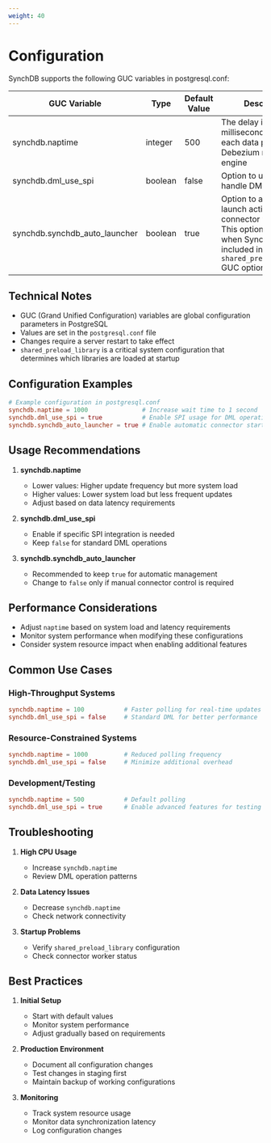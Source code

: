 ```yaml
---
weight: 40
---
```

# Configuration

SynchDB supports the following GUC variables in postgresql.conf:

| GUC Variable| Type | Default Value | Description |
|-|-|-|-|
| synchdb.naptime | integer | 500 | The delay in milliseconds between each data polling from Debezium runner engine |
| synchdb.dml_use_spi | boolean | false | Option to use SPI to handle DML operations |
| synchdb.synchdb_auto_launcher | boolean | true | Option to automatically launch active SynchDB connector workers. This option only works when SynchDB is included in `shared_preload_library` GUC option |

## Technical Notes

- GUC (Grand Unified Configuration) variables are global configuration parameters in PostgreSQL
- Values are set in the `postgresql.conf` file
- Changes require a server restart to take effect
- `shared_preload_library` is a critical system configuration that determines which libraries are loaded at startup

## Configuration Examples

```conf
# Example configuration in postgresql.conf
synchdb.naptime = 1000               # Increase wait time to 1 second
synchdb.dml_use_spi = true           # Enable SPI usage for DML operations
synchdb.synchdb_auto_launcher = true # Enable automatic connector startup
```

## Usage Recommendations

1. **synchdb.naptime**
    - Lower values: Higher update frequency but more system load
    - Higher values: Lower system load but less frequent updates
    - Adjust based on data latency requirements

2. **synchdb.dml_use_spi**
    - Enable if specific SPI integration is needed
    - Keep `false` for standard DML operations

3. **synchdb.synchdb_auto_launcher**
    - Recommended to keep `true` for automatic management
    - Change to `false` only if manual connector control is required

## Performance Considerations

- Adjust `naptime` based on system load and latency requirements
- Monitor system performance when modifying these configurations
- Consider system resource impact when enabling additional features

## Common Use Cases

### High-Throughput Systems
```conf
synchdb.naptime = 100           # Faster polling for real-time updates
synchdb.dml_use_spi = false     # Standard DML for better performance
```

### Resource-Constrained Systems
```conf
synchdb.naptime = 1000          # Reduced polling frequency
synchdb.dml_use_spi = false     # Minimize additional overhead
```

### Development/Testing
```conf
synchdb.naptime = 500           # Default polling
synchdb.dml_use_spi = true      # Enable advanced features for testing
```

## Troubleshooting

1. **High CPU Usage**
    - Increase `synchdb.naptime`
    - Review DML operation patterns

2. **Data Latency Issues**
    - Decrease `synchdb.naptime`
    - Check network connectivity

3. **Startup Problems**
    - Verify `shared_preload_library` configuration
    - Check connector worker status

## Best Practices

1. **Initial Setup**
    - Start with default values
    - Monitor system performance
    - Adjust gradually based on requirements

2. **Production Environment**
    - Document all configuration changes
    - Test changes in staging first
    - Maintain backup of working configurations

3. **Monitoring**
    - Track system resource usage
    - Monitor data synchronization latency
    - Log configuration changes